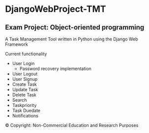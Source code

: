 # DjangoWebProject-TMT

Exam Project: Object-oriented programming
----------------------------------------------------------------------------------
A Task Management Tool written in Python using the Django Web Framework

Current functionality
- User Login
  - Password recovery implementation
- User Logout
- User Signup
- Create Task
- Update Task
- Delete Task
- Search
- Taskpriority
- Task Duedate
- Notifications

© Copyright: Non-Commercial Education and Research Purposes
